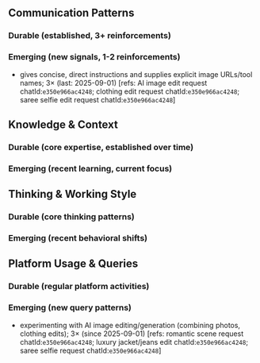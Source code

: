 ## Communication Patterns
### Durable (established, 3+ reinforcements)

### Emerging (new signals, 1-2 reinforcements)
- gives concise, direct instructions and supplies explicit image URLs/tool names; 3× (last: 2025-09-01) [refs: AI image edit request chatId:`e350e966ac4248`; clothing edit request chatId:`e350e966ac4248`; saree selfie edit request chatId:`e350e966ac4248`]

## Knowledge & Context
### Durable (core expertise, established over time)

### Emerging (recent learning, current focus)

## Thinking & Working Style
### Durable (core thinking patterns)

### Emerging (recent behavioral shifts)

## Platform Usage & Queries
### Durable (regular platform activities)

### Emerging (new query patterns)
- experimenting with AI image editing/generation (combining photos, clothing edits); 3× (since 2025-09-01) [refs: romantic scene request chatId:`e350e966ac4248`; luxury jacket/jeans edit chatId:`e350e966ac4248`; saree selfie request chatId:`e350e966ac4248`]